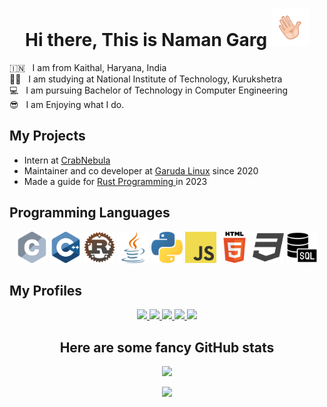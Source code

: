 <h1 align="center"> Hi there, This is Naman Garg  <img src="images/wave.gif"  alt="Waving Hand" width="60px" /></h1>


🇮🇳  &nbsp; I am from Kaithal, Haryana, India <br />
👨‍🎓 &nbsp; I am studying at National Institute of Technology, Kurukshetra <br />
💻 &nbsp; I am pursuing Bachelor of Technology in Computer Engineering <br />
😎 &nbsp; I am Enjoying what I do.

<h2> My Projects </h2>

* Intern at [CrabNebula](https://crabnebula.dev/)
* Maintainer and co developer at [Garuda Linux](https://garudalinux.org/) since 2020
* Made a guide for <a href="https://rustp.org/"> Rust Programming </a> in 2023

<h2> Programming Languages </h2>

<div align="center">
<img src="./images/ProgrammingLanguageLogo/c.png" height="50px">
<img src="./images/ProgrammingLanguageLogo/cpp.png" height="50px">
<img src="./images/ProgrammingLanguageLogo/rust.png" height="50px">
<img src="./images/ProgrammingLanguageLogo/java.png" height="50px">
<img src="./images/ProgrammingLanguageLogo/python.png" height="50px">
<img src="./images/ProgrammingLanguageLogo/javascript.png" height="50px">
<img src="./images/ProgrammingLanguageLogo/html.png" height="50px">
<img src="./images/ProgrammingLanguageLogo/css.png" height="50px">
<img src="./images/ProgrammingLanguageLogo/sql-server.png" height="50px">
</div>

<h2> My Profiles </h2>

<div align="center"> 
<a href="https://www.linkedin.com/in/namanlp/"> <img src="https://img.shields.io/badge/LinkedIn-0077B5?style=for-the-badge&logo=linkedin&logoColor=white" /> </a>
<a href="https://gitlab.com/Namanlp/"> <img src="https://img.shields.io/badge/GitLab-FC6D26.svg?style=for-the-badge&logo=GitLab&logoColor=white" /> </a>
<a href="https://github.com/namanlp/"> <img src="https://img.shields.io/badge/GitHub-100000?style=for-the-badge&logo=github&logoColor=white" /> </a>
<a href="https://www.codechef.com/users/namanlp/"> <img src="https://img.shields.io/badge/CodeChef-%23964B00.svg?style=for-the-badge&logo=CodeChef&logoColor=white" /> </a>
<a href="https://twitter.com/Namanlp"> <img src="https://img.shields.io/badge/Twitter-1DA1F2?style=for-the-badge&logo=twitter&logoColor=white" /> </a>
</div>


<h2 align="center"> Here are some fancy GitHub stats</h2>

<p align="center"> <img src=https://streak-stats.demolab.com?user=namanlp&theme=dracula> </p>
<p align="center"> <img src=https://github-profile-trophy.vercel.app/?username=namanlp&theme=dracula&row=1> </p>


